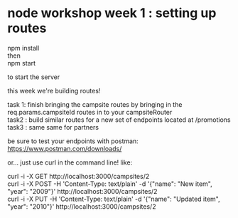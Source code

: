 # node workshop week 1 : setting up routes

npm install  
then  
npm start

to start the server

this week we're building routes!

task 1: finish bringing the campsite routes by bringing in the req.params.campsiteId routes in to your campsiteRouter  
task2 : build similar routes for a new set of endpoints located at /promotions  
task3 : same same for partners

be sure to test your endpoints with postman:  
https://www.postman.com/downloads/

or... just use curl in the command line! like:

curl -i -X GET http://localhost:3000/campsites/2  
curl -i -X POST -H 'Content-Type: text/plain' -d '{"name": "New item", "year": "2009"}' http://localhost:3000/campsites/2  
curl -i -X PUT -H 'Content-Type: text/plain' -d '{"name": "Updated item", "year": "2010"}' http://localhost:3000/campsites/2
